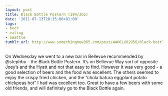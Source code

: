 ```yaml
---
layout: post
title: Black Bottle Postern (194/365)
date: '2011-07-13T20:15:00+01:00'
tags:
- beer
- eating
- Seattle
tumblr_url: http://www.somethingnew365.com/post/44061602956/black-bottle-postern-194365
---
```

On Wednesday we went to a new bar in Bellevue recommended by @stephbu - the Black Bottle Postern.
It’s on Bellevue Way sort of opposite Joey’s and the Hyatt and not that easy to find. However it was very good - a good selection of beers and the food was excellent. The others seemed to enjoy the crispy fried chicken, and the ”chola batura eggplant potato chickpeas hot” I had was excellent too.
Great to have a few beers with some old friends, and will definitely go to the Black Bottle again.
